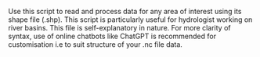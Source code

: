 Use this script to read and process data for any area of interest using its shape file (.shp). 
This script is particularly useful for hydrologist working on river basins. 
This file is self-explanatory in nature. For more clarity of syntax, use of online chatbots like ChatGPT is recommended for customisation i.e to suit structure of your .nc file data. 
